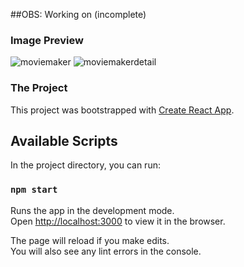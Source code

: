 ##OBS: Working on (incomplete) 

### Image Preview

![moviemaker](https://user-images.githubusercontent.com/42571500/95995462-6a9c2c80-0e29-11eb-964c-2640d973e147.png)
![moviemakerdetail](https://user-images.githubusercontent.com/42571500/95995457-696aff80-0e29-11eb-80da-fcc48f8e8344.png)

### The Project

This project was bootstrapped with [Create React App](https://github.com/facebook/create-react-app).

## Available Scripts

In the project directory, you can run:

### `npm start`

Runs the app in the development mode.<br />
Open [http://localhost:3000](http://localhost:3000) to view it in the browser.

The page will reload if you make edits.<br />
You will also see any lint errors in the console.

